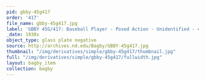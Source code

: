 ```yaml
---
pid: gbby-45g417
order: '417'
file_name: gbby-45g417.jpg
label: 'GBBY 45G/417: Baseball Player - Posed Action - Unidentified - c1930s'
_date: 1930s
object_type: glass plate negative
source: http://archives.nd.edu/Bagby/GBBY-45g417.jpg
thumbnail: "/img/derivatives/simple/gbby-45g417/thumbnail.jpg"
full: "/img/derivatives/simple/gbby-45g417/fullwidth.jpg"
layout: bagby_item
collection: bagby
---
```

